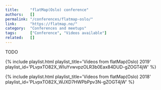 ```yaml
---
title:     "flatMap(Oslo) conference"
authors:   []
permalink: "/conferences/flatmap-oslo/"
link:      "https://flatmap.no/"
category:  "Conferences and meetups"
tags:      ["Conference", "Videos available"]
related:   []
---
```


TODO

{% include playlist.html playlist_title='Videos from flatMap(Oslo) 2019' playlist_id='PLvpxTO82X_WIuYvwvpzOLR3b0Eax84DUD-gZOGT4jW' %}

{% include playlist.html playlist_title='Videos from flatMap(Oslo) 2018' playlist_id='PLvpxTO82X_WJXD7HWPbPpv3N-gZOGT4jW' %}
